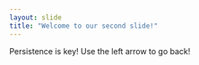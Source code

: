 ```yaml
---
layout: slide
title: "Welcome to our second slide!"
---
```

Persistence is key!
Use the left arrow to go back!
